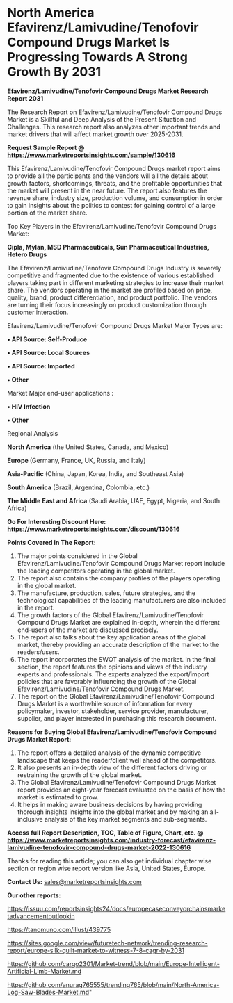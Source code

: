 # North America Efavirenz/Lamivudine/Tenofovir Compound Drugs Market Is Progressing Towards A Strong Growth By 2031

<strong>Efavirenz/Lamivudine/Tenofovir Compound Drugs Market Research Report 2031</strong>

The Research Report on Efavirenz/Lamivudine/Tenofovir Compound Drugs Market is a Skillful and Deep Analysis of the Present Situation and Challenges. This research report also analyzes other important trends and market drivers that will affect market growth over 2025-2031.

<strong>Request Sample Report @ <a href=https://www.marketreportsinsights.com/sample/130616>https://www.marketreportsinsights.com/sample/130616</a></strong>

This Efavirenz/Lamivudine/Tenofovir Compound Drugs market report aims to provide all the participants and the vendors will all the details about growth factors, shortcomings, threats, and the profitable opportunities that the market will present in the near future. The report also features the revenue share, industry size, production volume, and consumption in order to gain insights about the politics to contest for gaining control of a large portion of the market share.

Top Key Players in the Efavirenz/Lamivudine/Tenofovir Compound Drugs Market:

<strong>Cipla, Mylan, MSD Pharmaceuticals, Sun Pharmaceutical Industries, Hetero Drugs</strong>

The Efavirenz/Lamivudine/Tenofovir Compound Drugs Industry is severely competitive and fragmented due to the existence of various established players taking part in different marketing strategies to increase their market share. The vendors operating in the market are profiled based on price, quality, brand, product differentiation, and product portfolio. The vendors are turning their focus increasingly on product customization through customer interaction.

Efavirenz/Lamivudine/Tenofovir Compound Drugs Market Major Types are:

<strong>• API Source: Self-Produce

• API Source: Local Sources

• API Source: Imported

• Other</strong>

Market Major end-user applications :

<strong>• HIV Infection

• Other</strong>

Regional Analysis

</u><strong><b>North America</b></strong> (the United States, Canada, and Mexico)

<strong><b>Europe </b></strong>(Germany, France, UK, Russia, and Italy)

<strong><b>Asia-Pacific</b></strong> (China, Japan, Korea, India, and Southeast Asia)

<strong><b>South America</b></strong> (Brazil, Argentina, Colombia, etc.)

<strong><b>The Middle East and Africa</b></strong> (Saudi Arabia, UAE, Egypt, Nigeria, and South Africa)

<strong>Go For Interesting Discount Here: <a href=https://www.marketreportsinsights.com/discount/130616>https://www.marketreportsinsights.com/discount/130616</a></strong>

<strong>Points Covered in The Report:</strong>
<ol>
  <li>The major points considered in the Global Efavirenz/Lamivudine/Tenofovir Compound Drugs Market report include the leading competitors operating in the global market.</li>
  <li>The report also contains the company profiles of the players operating in the global market.</li>
  <li>The manufacture, production, sales, future strategies, and the technological capabilities of the leading manufacturers are also included in the report.</li>
  <li>The growth factors of the Global Efavirenz/Lamivudine/Tenofovir Compound Drugs Market are explained in-depth, wherein the different end-users of the market are discussed precisely.</li>
  <li>The report also talks about the key application areas of the global market, thereby providing an accurate description of the market to the readers/users.</li>
  <li>The report incorporates the SWOT analysis of the market. In the final section, the report features the opinions and views of the industry experts and professionals. The experts analyzed the export/import policies that are favorably influencing the growth of the Global Efavirenz/Lamivudine/Tenofovir Compound Drugs Market.</li>
  <li>The report on the Global Efavirenz/Lamivudine/Tenofovir Compound Drugs Market is a worthwhile source of information for every policymaker, investor, stakeholder, service provider, manufacturer, supplier, and player interested in purchasing this research document.</li>
</ol>
<strong>Reasons for Buying Global Efavirenz/Lamivudine/Tenofovir Compound Drugs Market Report:</strong>

<ol>
  <li>The report offers a detailed analysis of the dynamic competitive landscape that keeps the reader/client well ahead of the competitors.</li>
  <li>It also presents an in-depth view of the different factors driving or restraining the growth of the global market.</li>
  <li>The Global Efavirenz/Lamivudine/Tenofovir Compound Drugs Market report provides an eight-year forecast evaluated on the basis of how the market is estimated to grow.</li>
  <li>It helps in making aware business decisions by having providing thorough insights insights into the global market and by making an all-inclusive analysis of the key market segments and sub-segments.</li>
</ol>
<strong>Access full Report Description, TOC, Table of Figure, Chart, etc. @ <a href=https://www.marketreportsinsights.com/industry-forecast/efavirenz-lamivudine-tenofovir-compound-drugs-market-2022-130616>https://www.marketreportsinsights.com/industry-forecast/efavirenz-lamivudine-tenofovir-compound-drugs-market-2022-130616</a></strong>


Thanks for reading this article; you can also get individual chapter wise section or region wise report version like Asia, United States, Europe.

<strong>Contact Us:</strong>
sales@marketreportsinsights.com

<strong>Our other reports:</strong>

<a href=https://issuu.com/reportsinsights24/docs/europecaseconveyorchainsmarketadvancementoutlookin>https://issuu.com/reportsinsights24/docs/europecaseconveyorchainsmarketadvancementoutlookin</a>

<a href=https://tanomuno.com/illust/439775>https://tanomuno.com/illust/439775</a>

<a href=https://sites.google.com/view/futuretech-network/trending-research-report/europe-silk-quilt-market-to-witness-7-8-cagr-by-2031>https://sites.google.com/view/futuretech-network/trending-research-report/europe-silk-quilt-market-to-witness-7-8-cagr-by-2031</a>

<a href=https://github.com/cargo2301/Market-trend/blob/main/Europe-Intelligent-Artificial-Limb-Market.md>https://github.com/cargo2301/Market-trend/blob/main/Europe-Intelligent-Artificial-Limb-Market.md</a>

<a href=https://github.com/anurag765555/trending765/blob/main/North-America-Log-Saw-Blades-Market.md>https://github.com/anurag765555/trending765/blob/main/North-America-Log-Saw-Blades-Market.md</a>"
